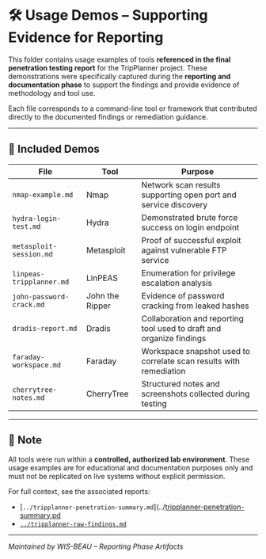 # 🛠️ Usage Demos – Supporting Evidence for Reporting

This folder contains usage examples of tools **referenced in the final penetration testing report** for the TripPlanner project. These demonstrations were specifically captured during the **reporting and documentation phase** to support the findings and provide evidence of methodology and tool use.

Each file corresponds to a command-line tool or framework that contributed directly to the documented findings or remediation guidance.

---

## 📂 Included Demos

| File | Tool | Purpose |
|------|------|---------|
| `nmap-example.md` | Nmap | Network scan results supporting open port and service discovery |
| `hydra-login-test.md` | Hydra | Demonstrated brute force success on login endpoint |
| `metasploit-session.md` | Metasploit | Proof of successful exploit against vulnerable FTP service |
| `linpeas-tripplanner.md` | LinPEAS | Enumeration for privilege escalation analysis |
| `john-password-crack.md` | John the Ripper | Evidence of password cracking from leaked hashes |
| `dradis-report.md` | Dradis | Collaboration and reporting tool used to draft and organize findings |
| `faraday-workspace.md` | Faraday | Workspace snapshot used to correlate scan results with remediation |
| `cherrytree-notes.md` | CherryTree | Structured notes and screenshots collected during testing |

---

## 📌 Note

All tools were run within a **controlled, authorized lab environment**. These usage examples are for educational and documentation purposes only and must not be replicated on live systems without explicit permission.

For full context, see the associated reports:
- [`../tripplanner-penetration-summary.md`](../[tripplanner-penetration-summary.pd](https://github.com/wis-beau/penetration-testing-series-travel-sector/blob/main/penetration-testing-series-travel-sector/08-reporting-structure/reports/tripplanner-penetration-summary.md)  
- [`../tripplanner-raw-findings.md`](../penetration-testing-series-travel-sector/08-reporting-structure/reports/tripplanner-raw-findings.md)

---

*Maintained by WIS-BEAU – Reporting Phase Artifacts*




